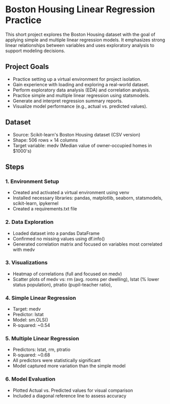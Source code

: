 # Boston Housing Linear Regression Practice

This short project explores the Boston Housing dataset with the goal of applying simple and multiple linear regression models. It emphasizes strong linear relationships between variables and uses exploratory analysis to support modeling decisions.

## Project Goals

- Practice setting up a virtual environment for project isolation.
- Gain experience with loading and exploring a real-world dataset.
- Perform exploratory data analysis (EDA) and correlation analysis.
- Practice simple and multiple linear regression using statsmodels.
- Generate and interpret regression summary reports.
- Visualize model performance (e.g., actual vs. predicted values).

## Dataset

- Source: Scikit-learn's Boston Housing dataset (CSV version)
- Shape: 506 rows × 14 columns
- Target variable: medv (Median value of owner-occupied homes in $1000's)

## Steps

### 1. Environment Setup
- Created and activated a virtual environment using venv
- Installed necessary libraries:
pandas, matplotlib, seaborn, statsmodels, scikit-learn, ipykernel
- Created a requirements.txt file

### 2. Data Exploration
- Loaded dataset into a pandas DataFrame
- Confirmed no missing values using df.info()
- Generated correlation matrix and focused on variables most correlated with medv

### 3. Visualizations
- Heatmap of correlations (full and focused on medv)
- Scatter plots of medv vs:
rm (avg. rooms per dwelling),
lstat (% lower status population),
ptratio (pupil-teacher ratio),

### 4. Simple Linear Regression
- Target: medv
- Predictor: lstat
- Model: sm.OLS()
- R-squared: ~0.54

### 5. Multiple Linear Regression
- Predictors: lstat, rm, ptratio
- R-squared: ~0.68
- All predictors were statistically significant
- Model captured more variation than the simple model

### 6. Model Evaluation
- Plotted Actual vs. Predicted values for visual comparison
- Included a diagonal reference line to assess accuracy
